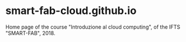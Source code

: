 # smart-fab-cloud.github.io
Home page of the course "Introduzione al cloud computing", of the IFTS "SMART-FAB", 2018.

